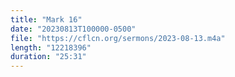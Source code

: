 ```yaml
---
title: "Mark 16"
date: "20230813T100000-0500"
file: "https://cflcn.org/sermons/2023-08-13.m4a"
length: "12218396"
duration: "25:31"
---
```

